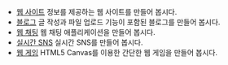 * [웹 사이트](https://github.com/Hanul/UPPERCASE-Site-Tutorial) 정보를 제공하는 웹 사이트를 만들어 봅시다.
* [블로그](https://github.com/Hanul/UPPERCASE-Blog-Tutorial) 글 작성과 파일 업로드 기능이 포함된 블로그를 만들어 봅시다.
* [웹 채팅](https://github.com/Hanul/UPPERCASE-Chat-Tutorial) 웹 채팅 애플리케이션을 만들어 봅시다.
* [실시간 SNS](https://github.com/Hanul/UPPERCASE-SNS-Tutorial) 실시간 SNS를 만들어 봅시다.
* [웹 게임](https://github.com/Hanul/UPPERCASE-Game-Tutorial) HTML5 Canvas를 이용한 간단한 웹 게임을 만들어 봅시다.
